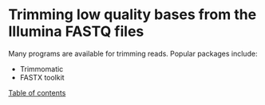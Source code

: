 # Trimming low quality bases from the Illumina FASTQ files

Many programs are available for trimming reads. Popular packages include:

* Trimmomatic
* FASTX toolkit


[Table of contents](index.md)
